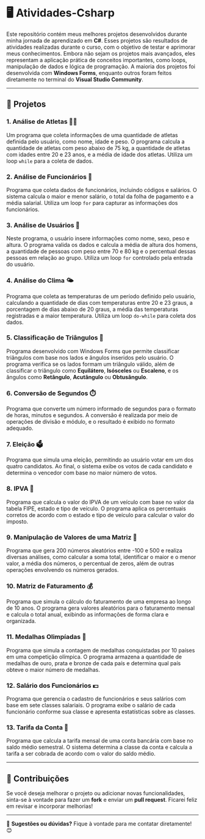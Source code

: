 # 🖥️ Atividades-Csharp 

Este repositório contém meus melhores projetos desenvolvidos durante minha jornada de aprendizado em **C#**. Esses projetos são resultados de atividades realizadas durante o curso, com o objetivo de testar e aprimorar meus conhecimentos. Embora não sejam os projetos mais avançados, eles representam a aplicação prática de conceitos importantes, como loops, manipulação de dados e lógica de programação. A maioria dos projetos foi desenvolvida com **Windows Forms**, enquanto outros foram feitos diretamente no terminal do **Visual Studio Community**.

---

## 📂 Projetos

### 1. **Análise de Atletas 🏃‍♂️**
Um programa que coleta informações de uma quantidade de atletas definida pelo usuário, como nome, idade e peso. O programa calcula a quantidade de atletas com peso abaixo de 75 kg, a quantidade de atletas com idades entre 20 e 23 anos, e a média de idade dos atletas. Utiliza um loop `while` para a coleta de dados.

### 2. **Análise de Funcionários 💼**
Programa que coleta dados de funcionários, incluindo códigos e salários. O sistema calcula o maior e menor salário, o total da folha de pagamento e a média salarial. Utiliza um loop `for` para capturar as informações dos funcionários.

### 3. **Análise de Usuários 👥**
Neste programa, o usuário insere informações como nome, sexo, peso e altura. O programa valida os dados e calcula a média de altura dos homens, a quantidade de pessoas com peso entre 70 e 80 kg e o percentual dessas pessoas em relação ao grupo. Utiliza um loop `for` controlado pela entrada do usuário.

### 4. **Análise do Clima 🌤️**
Programa que coleta as temperaturas de um período definido pelo usuário, calculando a quantidade de dias com temperaturas entre 20 e 23 graus, a porcentagem de dias abaixo de 20 graus, a média das temperaturas registradas e a maior temperatura. Utiliza um loop `do-while` para coleta dos dados.

### 5. **Classificação de Triângulos 🔺**
Programa desenvolvido com Windows Forms que permite classificar triângulos com base nos lados e ângulos inseridos pelo usuário. O programa verifica se os lados formam um triângulo válido, além de classificar o triângulo como **Equilátero**, **Isósceles** ou **Escaleno**, e os ângulos como **Retângulo**, **Acutângulo** ou **Obtusângulo**.

### 6. **Conversão de Segundos ⏱️**
Programa que converte um número informado de segundos para o formato de horas, minutos e segundos. A conversão é realizada por meio de operações de divisão e módulo, e o resultado é exibido no formato adequado.

### 7. **Eleição 🗳️**
Programa que simula uma eleição, permitindo ao usuário votar em um dos quatro candidatos. Ao final, o sistema exibe os votos de cada candidato e determina o vencedor com base no maior número de votos.

### 8. **IPVA 🚗**
Programa que calcula o valor do IPVA de um veículo com base no valor da tabela FIPE, estado e tipo de veículo. O programa aplica os percentuais corretos de acordo com o estado e tipo de veículo para calcular o valor do imposto.

### 9. **Manipulação de Valores de uma Matriz 🔢**
Programa que gera 200 números aleatórios entre -100 e 500 e realiza diversas análises, como calcular a soma total, identificar o maior e o menor valor, a média dos números, o percentual de zeros, além de outras operações envolvendo os números gerados.

### 10. **Matriz de Faturamento 💰**
Programa que simula o cálculo do faturamento de uma empresa ao longo de 10 anos. O programa gera valores aleatórios para o faturamento mensal e calcula o total anual, exibindo as informações de forma clara e organizada.

### 11. **Medalhas Olimpíadas 🥇**
Programa que simula a contagem de medalhas conquistadas por 10 países em uma competição olímpica. O programa armazena a quantidade de medalhas de ouro, prata e bronze de cada país e determina qual país obteve o maior número de medalhas.

### 12. **Salário dos Funcionários 💵**
Programa que gerencia o cadastro de funcionários e seus salários com base em sete classes salariais. O programa exibe o salário de cada funcionário conforme sua classe e apresenta estatísticas sobre as classes.

### 13. **Tarifa da Conta 🏦**
Programa que calcula a tarifa mensal de uma conta bancária com base no saldo médio semestral. O sistema determina a classe da conta e calcula a tarifa a ser cobrada de acordo com o valor do saldo médio.

---

## 🤝 Contribuições

Se você deseja melhorar o projeto ou adicionar novas funcionalidades, sinta-se à vontade para fazer um **fork** e enviar um **pull request**. Ficarei feliz em revisar e incorporar melhorias!

---

💬 **Sugestões ou dúvidas?** Fique à vontade para me contatar diretamente! 😊
